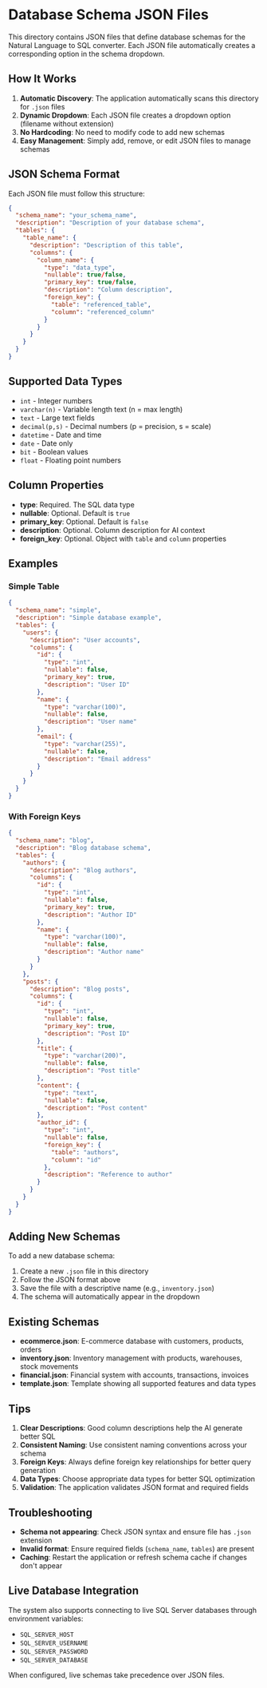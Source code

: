 # Database Schema JSON Files

This directory contains JSON files that define database schemas for the Natural Language to SQL converter. Each JSON file automatically creates a corresponding option in the schema dropdown.

## How It Works

1. **Automatic Discovery**: The application automatically scans this directory for `.json` files
2. **Dynamic Dropdown**: Each JSON file creates a dropdown option (filename without extension)
3. **No Hardcoding**: No need to modify code to add new schemas
4. **Easy Management**: Simply add, remove, or edit JSON files to manage schemas

## JSON Schema Format

Each JSON file must follow this structure:

```json
{
  "schema_name": "your_schema_name",
  "description": "Description of your database schema",
  "tables": {
    "table_name": {
      "description": "Description of this table",
      "columns": {
        "column_name": {
          "type": "data_type",
          "nullable": true/false,
          "primary_key": true/false,
          "description": "Column description",
          "foreign_key": {
            "table": "referenced_table",
            "column": "referenced_column"
          }
        }
      }
    }
  }
}
```

## Supported Data Types

- `int` - Integer numbers
- `varchar(n)` - Variable length text (n = max length)
- `text` - Large text fields
- `decimal(p,s)` - Decimal numbers (p = precision, s = scale)
- `datetime` - Date and time
- `date` - Date only
- `bit` - Boolean values
- `float` - Floating point numbers

## Column Properties

- **type**: Required. The SQL data type
- **nullable**: Optional. Default is `true`
- **primary_key**: Optional. Default is `false`
- **description**: Optional. Column description for AI context
- **foreign_key**: Optional. Object with `table` and `column` properties

## Examples

### Simple Table
```json
{
  "schema_name": "simple",
  "description": "Simple database example",
  "tables": {
    "users": {
      "description": "User accounts",
      "columns": {
        "id": {
          "type": "int",
          "nullable": false,
          "primary_key": true,
          "description": "User ID"
        },
        "name": {
          "type": "varchar(100)",
          "nullable": false,
          "description": "User name"
        },
        "email": {
          "type": "varchar(255)",
          "nullable": false,
          "description": "Email address"
        }
      }
    }
  }
}
```

### With Foreign Keys
```json
{
  "schema_name": "blog",
  "description": "Blog database schema",
  "tables": {
    "authors": {
      "description": "Blog authors",
      "columns": {
        "id": {
          "type": "int",
          "nullable": false,
          "primary_key": true,
          "description": "Author ID"
        },
        "name": {
          "type": "varchar(100)",
          "nullable": false,
          "description": "Author name"
        }
      }
    },
    "posts": {
      "description": "Blog posts",
      "columns": {
        "id": {
          "type": "int",
          "nullable": false,
          "primary_key": true,
          "description": "Post ID"
        },
        "title": {
          "type": "varchar(200)",
          "nullable": false,
          "description": "Post title"
        },
        "content": {
          "type": "text",
          "nullable": false,
          "description": "Post content"
        },
        "author_id": {
          "type": "int",
          "nullable": false,
          "foreign_key": {
            "table": "authors",
            "column": "id"
          },
          "description": "Reference to author"
        }
      }
    }
  }
}
```

## Adding New Schemas

To add a new database schema:

1. Create a new `.json` file in this directory
2. Follow the JSON format above
3. Save the file with a descriptive name (e.g., `inventory.json`)
4. The schema will automatically appear in the dropdown

## Existing Schemas

- **ecommerce.json**: E-commerce database with customers, products, orders
- **inventory.json**: Inventory management with products, warehouses, stock movements
- **financial.json**: Financial system with accounts, transactions, invoices
- **template.json**: Template showing all supported features and data types

## Tips

1. **Clear Descriptions**: Good column descriptions help the AI generate better SQL
2. **Consistent Naming**: Use consistent naming conventions across your schema
3. **Foreign Keys**: Always define foreign key relationships for better query generation
4. **Data Types**: Choose appropriate data types for better SQL optimization
5. **Validation**: The application validates JSON format and required fields

## Troubleshooting

- **Schema not appearing**: Check JSON syntax and ensure file has `.json` extension
- **Invalid format**: Ensure required fields (`schema_name`, `tables`) are present
- **Caching**: Restart the application or refresh schema cache if changes don't appear

## Live Database Integration

The system also supports connecting to live SQL Server databases through environment variables:
- `SQL_SERVER_HOST`
- `SQL_SERVER_USERNAME`
- `SQL_SERVER_PASSWORD`
- `SQL_SERVER_DATABASE`

When configured, live schemas take precedence over JSON files.